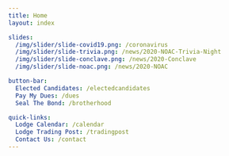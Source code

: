 ```yaml
---
title: Home
layout: index

slides:
  /img/slider/slide-covid19.png: /coronavirus
  /img/slider/slide-trivia.png: /news/2020-NOAC-Trivia-Night
  /img/slider/slide-conclave.png: /news/2020-Conclave
  /img/slider/slide-noac.png: /news/2020-NOAC

button-bar:
  Elected Candidates: /electedcandidates
  Pay My Dues: /dues
  Seal The Bond: /brotherhood

quick-links:
  Lodge Calendar: /calendar
  Lodge Trading Post: /tradingpost
  Contact Us: /contact
---
```

